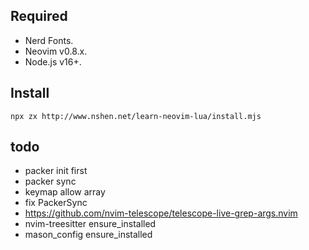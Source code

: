 ## Required

- Nerd Fonts.
- Neovim v0.8.x.
- Node.js v16+.

## Install

`npx zx http://www.nshen.net/learn-neovim-lua/install.mjs`

## todo

- packer init first
- packer sync
- keymap allow array
- fix PackerSync
- https://github.com/nvim-telescope/telescope-live-grep-args.nvim
- nvim-treesitter ensure_installed 
- mason_config ensure_installed 


